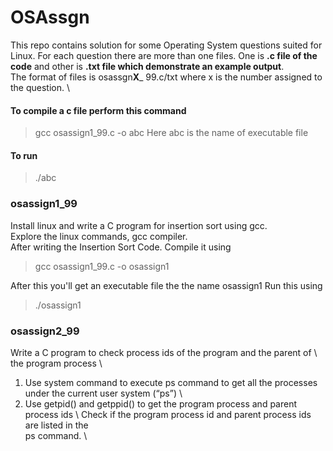 # OSAssgn
This repo contains solution for some Operating System questions suited for Linux.
For each question there are more than one files. One is **.c file of the code** and other is **.txt file which demonstrate an example output**.\
The format of files is osassgn**X**_ 99.c/txt where x is the number assigned to the question. \

#### To compile a c file perform this command
> gcc osassign1_99.c -o abc
Here abc is the name of executable file
#### To run 
> ./abc

### osassign1_99
Install linux and write a C program for insertion sort using gcc.\
Explore the linux commands, gcc compiler.\
After writing the Insertion Sort Code. Compile it using 
> gcc osassign1_99.c -o osassign1

After this you'll get an executable file the the name osassign1
Run this using 
> ./osassign1 

### osassign2_99
Write a C program to check process ids of the program and the parent of \ 
the program process \
1. Use system command to execute ps command to get all the processes \
under the current user system (“ps”) \
2. Use getpid() and getppid() to get the program process and parent \
process ids \ 
Check if the program process id and parent process ids are listed in the \
ps command. \

### 
